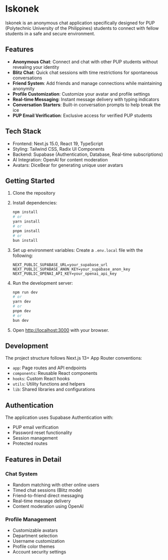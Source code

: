 # Iskonek

Iskonek is an anonymous chat application specifically designed for PUP (Polytechnic University of the Philippines) students to connect with fellow students in a safe and secure environment.

## Features

- **Anonymous Chat**: Connect and chat with other PUP students without revealing your identity
- **Blitz Chat**: Quick chat sessions with time restrictions for spontaneous conversations
- **Friend System**: Add friends and manage connections while maintaining anonymity
- **Profile Customization**: Customize your avatar and profile settings
- **Real-time Messaging**: Instant message delivery with typing indicators
- **Conversation Starters**: Built-in conversation prompts to help break the ice
- **PUP Email Verification**: Exclusive access for verified PUP students

## Tech Stack

- Frontend: Next.js 15.0, React 19, TypeScript
- Styling: Tailwind CSS, Radix UI Components
- Backend: Supabase (Authentication, Database, Real-time subscriptions)
- AI Integration: OpenAI for content moderation
- Avatars: DiceBear for generating unique user avatars

## Getting Started

1. Clone the repository

2. Install dependencies:

    ```bash
    npm install
    # or
    yarn install
    # or
    pnpm install
    # or
    bun install
    ```

3. Set up environment variables: Create a `.env.local` file with the following:

    ```text
    NEXT_PUBLIC_SUPABASE_URL=your_supabase_url
    NEXT_PUBLIC_SUPABASE_ANON_KEY=your_supabase_anon_key
    NEXT_PUBLIC_OPENAI_API_KEY=your_openai_api_key
    ```

4. Run the development server:

    ```bash
    npm run dev
    # or
    yarn dev
    # or
    pnpm dev
    # or
    bun dev
    ```

5. Open [http://localhost:3000](http://localhost:3000) with your browser.

## Development

The project structure follows Next.js 13+ App Router conventions:

- `app`: Page routes and API endpoints
- `components`: Reusable React components
- `hooks`: Custom React hooks
- `utils`: Utility functions and helpers
- `lib`: Shared libraries and configurations

## Authentication

The application uses Supabase Authentication with:

- PUP email verification
- Password reset functionality
- Session management
- Protected routes

## Features in Detail

### Chat System

- Random matching with other online users
- Timed chat sessions (Blitz mode)
- Friend-to-friend direct messaging
- Real-time message delivery
- Content moderation using OpenAI

### Profile Management

- Customizable avatars
- Department selection
- Username customization
- Profile color themes
- Account security settings
